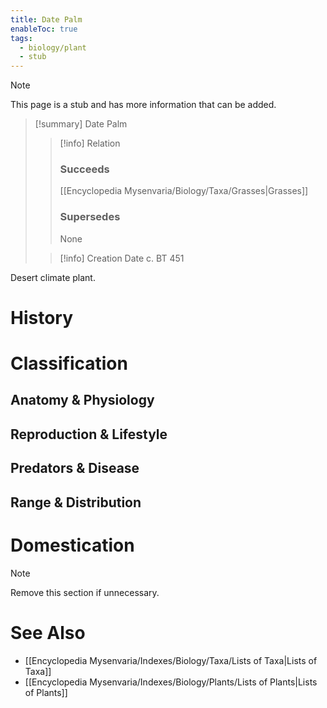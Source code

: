 ```yaml
---
title: Date Palm
enableToc: true
tags:
  - biology/plant
  - stub
---
```


> [!note]
> This page is a stub and has more information that can be added.

> [!summary] Date Palm
> > [!info] Relation
> > ### Succeeds
> > [[Encyclopedia Mysenvaria/Biology/Taxa/Grasses|Grasses]]
> > ### Supersedes
> > None
>
> > [!info] Creation Date
> > c. BT 451

Desert climate plant.
# History

# Classification
## Anatomy & Physiology

## Reproduction & Lifestyle

## Predators & Disease

## Range & Distribution

# Domestication

> [!note]
> Remove this section if unnecessary.
# See Also
- [[Encyclopedia Mysenvaria/Indexes/Biology/Taxa/Lists of Taxa|Lists of Taxa]]
- [[Encyclopedia Mysenvaria/Indexes/Biology/Plants/Lists of Plants|Lists of Plants]]